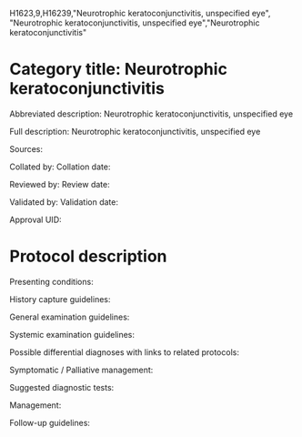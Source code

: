 H1623,9,H16239,"Neurotrophic keratoconjunctivitis, unspecified eye", "Neurotrophic keratoconjunctivitis, unspecified eye","Neurotrophic keratoconjunctivitis"
# Category title: Neurotrophic keratoconjunctivitis

Abbreviated description: Neurotrophic keratoconjunctivitis, unspecified eye

Full description: Neurotrophic keratoconjunctivitis, unspecified eye

Sources:

Collated by:
Collation date:

Reviewed by:
Review date:

Validated by:
Validation date:

Approval UID:

# Protocol description

Presenting conditions:

History capture guidelines:

General examination guidelines:

Systemic examination guidelines:

Possible differential diagnoses with links to related protocols:

Symptomatic / Palliative management:

Suggested diagnostic tests:

Management:

Follow-up guidelines:
